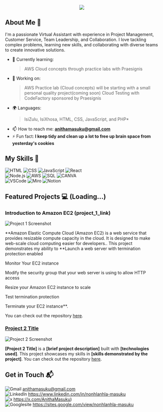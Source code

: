 <p align="center"><img src="https://git-profile-readme-banner.vercel.app/api/python?username=nonie186&txt=Aspiring%20Cloud%20Project%20Manager%20"></p>

## About Me 🚀

I'm a passionate Virtual Assistant with experience in Project Management, Customer Service, Team Leadership, and Collaboration. I love tackling complex problems, learning new skills, and collaborating with diverse teams to create innovative solutions.

- 🌱 Currently learning: 
  > AWS Cloud concepts through practice labs with Praesignis
- 🔭 Working on:
   > AWS Practice lab (Cloud concepts) will be starting with a small personal quality project(coming soon)
   > Cloud Testing with CodeFactory sponsored by Praesignis
- 🌍 Languages:
  > IsiZulu, IsiXhosa, HTML, CSS, JavaScript, and PHP*
- 📫 How to reach me: **anithamasuku@gmail.com**
- ⚡ Fun fact: **I keep tidy and clean up a lot to free up brain space from yesterday's cookies**

## My Skills 🧠

![HTML](https://img.shields.io/badge/-HTML-E34F26?style=flat-square&logo=html5&logoColor=white)
![CSS](https://img.shields.io/badge/-CSS-1572B6?style=flat-square&logo=css3&logoColor=white)
![JavaScript](https://img.shields.io/badge/-JavaScript-F7DF1E?style=flat-square&logo=javascript&logoColor=black)
![React](https://img.shields.io/badge/-React-61DAFB?style=flat-square&logo=react&logoColor=black)<br>
![Node.js](https://img.shields.io/badge/-Node.js-339933?style=flat-square&logo=node.js&logoColor=white)
![AWS](https://img.shields.io/badge/Amazon_Web_Services-FF9900?style=for-the-badge&logo=amazonwebservices&logoColor=white)
![SQL](https://img.shields.io/badge/MySQL-005C84?style=for-the-badge&logo=mysql&logoColor=white)
![CANVA](https://img.shields.io/badge/Canva-%2300C4CC.svg?&style=for-the-badge&logo=Canva&logoColor=white)<br>
![VSCode](https://img.shields.io/badge/Visual_Studio_Code-0078D4?style=for-the-badge&logo=visual%20studio%20code&logoColor=white)
![Miro](https://img.shields.io/badge/Miro-F7C922?style=for-the-badge&logo=Miro&logoColor=050036)
![Notion](https://img.shields.io/badge/Notion-000000?style=for-the-badge&logo=notion&logoColor=white)

## Featured Projects 💻 (Loading...)

### Introduction to Amazon EC2 (project_1_link)

![Project 1 Screenshot](project_1_screenshot_url)

**Amazon Elastic Compute Cloud (Amazon EC2) is a web service that provides resizable compute capacity in the cloud. It is designed to make web-scale cloud computing easier for developers.. This project demonstrates my ability to **Launch a web server with termination protection enabled

Monitor Your EC2 instance

Modify the security group that your web server is using to allow HTTP access

Resize your Amazon EC2 instance to scale

Test termination protection

Terminate your EC2 instance**. 

You can check out the repository [here](project_1_repository_link).

### [Project 2 Title](project_2_link)

![Project 2 Screenshot](project_2_screenshot_url)

**[Project 2 Title]** is a **[brief project description]** built with **[technologies used]**. This project showcases my skills in **[skills demonstrated by the project]**. You can check out the repository [here](project_2_repository_link).

## Get in Touch 📬

![Gmail](https://img.shields.io/badge/Gmail-D14836?style=for-the-badge&logo=gmail&logoColor=white)                        anithamasuku@gmail.com<br>
![LinkedIn](https://img.shields.io/badge/LinkedIn-0077B5?style=for-the-badge&logo=linkedin&logoColor=whit)                https://www.linkedin.com/in/nonhlanhla-masuku<br>
![x](https://img.shields.io/badge/X-000000?style=for-the-badge&logo=x&logoColor=white)                                    https://x.com/AnithaMasuku)<br>
![Googlesite](https://img.shields.io/badge/Google%20Slides-FBBC04?style=for-the-badge&logo=google-slides&logoColor=black) https://sites.google.com/view/nonhlanhla-masuku




<!---
Nonie186/Nonie186 is a ✨ special ✨ repository because its `README.md` (this file) appears on your GitHub profile.
You can click the Preview link to take a look at your changes.
--->
